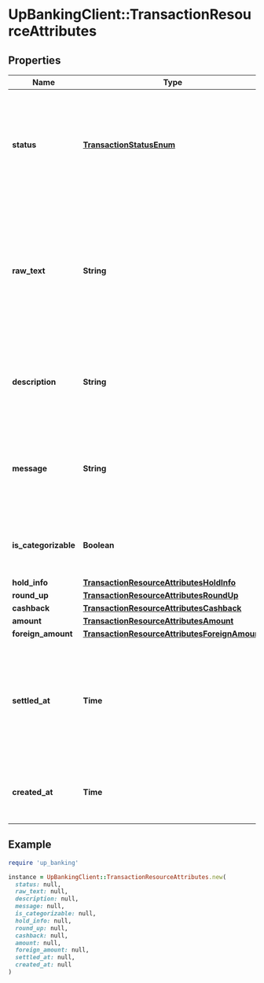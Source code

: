 # UpBankingClient::TransactionResourceAttributes

## Properties

| Name | Type | Description | Notes |
| ---- | ---- | ----------- | ----- |
| **status** | [**TransactionStatusEnum**](TransactionStatusEnum.md) | The current processing status of this transaction, according to whether or not this transaction has settled or is still held.  |  |
| **raw_text** | **String** | The original, unprocessed text of the transaction. This is often not a perfect indicator of the actual merchant, but it is useful for reconciliation purposes in some cases.  |  |
| **description** | **String** | A short description for this transaction. Usually the merchant name for purchases.  |  |
| **message** | **String** | Attached message for this transaction, such as a payment message, or a transfer note.  |  |
| **is_categorizable** | **Boolean** | Boolean flag set to true on transactions that support the use of categories.  |  |
| **hold_info** | [**TransactionResourceAttributesHoldInfo**](TransactionResourceAttributesHoldInfo.md) |  |  |
| **round_up** | [**TransactionResourceAttributesRoundUp**](TransactionResourceAttributesRoundUp.md) |  |  |
| **cashback** | [**TransactionResourceAttributesCashback**](TransactionResourceAttributesCashback.md) |  |  |
| **amount** | [**TransactionResourceAttributesAmount**](TransactionResourceAttributesAmount.md) |  |  |
| **foreign_amount** | [**TransactionResourceAttributesForeignAmount**](TransactionResourceAttributesForeignAmount.md) |  |  |
| **settled_at** | **Time** | The date-time at which this transaction settled. This field will be &#x60;null&#x60; for transactions that are currently in the &#x60;HELD&#x60; status.  |  |
| **created_at** | **Time** | The date-time at which this transaction was first encountered.  |  |

## Example

```ruby
require 'up_banking'

instance = UpBankingClient::TransactionResourceAttributes.new(
  status: null,
  raw_text: null,
  description: null,
  message: null,
  is_categorizable: null,
  hold_info: null,
  round_up: null,
  cashback: null,
  amount: null,
  foreign_amount: null,
  settled_at: null,
  created_at: null
)
```

